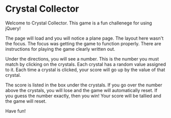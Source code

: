 # Crystal Collector

Welcome to Crystal Collector.  This game is a fun challenege for using jQuery!

The page will load and you will notice a plane page.  The layout here wasn't the focus.  The focus was getting the game to function properly.  There are instructions for playing the game clearly written out.  

Under the directions, you will see a number.  This is the number you must match by clicking on the crystals.  Each crystal has a random value assigned to it.  Each time a crystal is clicked, your score will go up by the value of that crystal.

The score is listed in the box under the crystals.  If you go over the number above the crystals, you will lose and the game will automatically reset.  If you guess the number exactly, then you win!  Your score will be tallied and the game will reset.

Have fun!